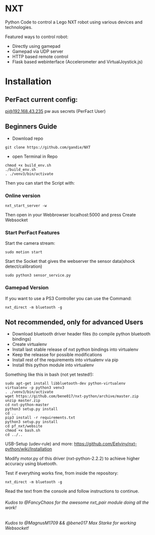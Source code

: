# NXT

Python Code to control a Lego NXT robot using various devices and technologies.

Featured ways to control robot:
+ Directly using gamepad
+ Gamepad via UDP server
+ HTTP based remote control
+ Flask based webinterface (Accelerometer and VirtualJoystick.js)

# Installation

## PerFact current config:
pi@192.168.43.235 pw aus secrets (PerFact User)

## Beginners Guide

+ Download repo

```
git clone https://github.com/gandie/NXT
```

+ open Terminal in Repo

```
chmod +x build_env.sh
./build_env.sh
. ./venv3/bin/activate
```

Then you can start the Script with:

### Online version

```
nxt_start_server -w
```

Then open in your Webbrowser localhost:5000 and press Create Websocket

### Start PerFact Features

Start the camera stream:

```
sudo motion start
```

Start the Socket that gives the webserver the sensor data(shock detect/calibration)
```
sudo python3 sensor_service.py
```

### Gamepad Version

If you want to use a PS3 Controller you can use the Command:

```
nxt_direct -m bluetooth -g
```

## Not recommended, only for advanced Users

+ Download bluetooth driver header files (to compile python bluetooth bindings)
+ Create virtualenv
+ Install last stable release of nxt python bindings into virtualenv
+ Keep the releasse for possible modifications
+ Install rest of the requirements into virtualenv via pip
+ Install this python module into virtualenv

Something like this in bash (not yet tested!):
```
sudo apt-get install libbluetooth-dev python-virtualenv
virtualenv -p python3 venv3
. ./venv3/bin/activate
wget https://github.com/bene017/nxt-python/archive/master.zip
unzip master.zip
cd nxt-python-master
python3 setup.py install
cd ..
pip3 install -r requirements.txt
python3 setup.py install
cd pf_nxt/website
chmod +x bash.sh
cd ../..
```

USB-Setup (udev-rule) and more:
https://github.com/Eelviny/nxt-python/wiki/Installation

Modify motor.py of this driver (nxt-python-2.2.2) to achieve higher accuracy
using bluetooth.

Test if everything works fine, from inside the repository:
```
nxt_direct -m bluetooth -g
```

Read the text from the console and follow instructions to continue.

###### Kudos to @FancyChaos for the awesome nxt_pair module doing all the work!
###### Kudos to @MagnusM1709 && @bene017 Max Starke for working Websocket!
